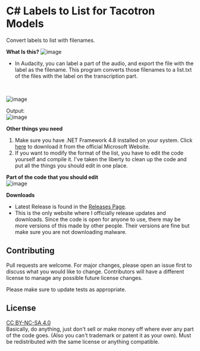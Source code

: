 # C# Labels to List for Tacotron Models

Convert labels to list with filenames. 

**What Is this?**
![image](https://user-images.githubusercontent.com/75120879/150434047-b95eed98-fb55-4da0-a1c4-f10b26aa5598.png)
- In Audacity, you can label a part of the audio, and export the file with the label as the filename. This program converts those filenames to a list.txt of the files with the label on the transcription part.

<br/>

![image](https://user-images.githubusercontent.com/75120879/150434005-dee99594-8625-4777-b7ff-854342d44150.png)

Output: <br/>
![image](https://user-images.githubusercontent.com/75120879/150434925-dc8aa6cb-5be0-4bea-a1cf-fc267c168619.png)

**Other things you need**
1. Make sure you have .NET Framework 4.8 installed on your system. Click [here](https://dotnet.microsoft.com/en-us/download/dotnet-framework/net48) to download it from  the official Microsoft Website.
2. If you want to modify the format of the list, you have to edit the code yourself and compile it. I've taken the liberty to clean up the code and put all the things you should edit in one place.

**Part of the code that you should edit**<br/>
![image](https://user-images.githubusercontent.com/75120879/150433937-5cebde13-245f-4baa-87ae-d2d7c5919e1a.png)

**Downloads**

- Latest Release is found in the [Releases Page](https://github.com/NoThrottle/CommsBot/releases).
- This is the only website where I officially release updates and downloads. Since the code is open for anyone to use, there may be more versions of this made by other people. Their versions are fine but make sure you are not downloading malware.

## Contributing
Pull requests are welcome. For major changes, please open an issue first to discuss what you would like to change. Contributors will have a different license to manage any possible future license changes.

Please make sure to update tests as appropriate.

## License
[CC BY-NC-SA 4.0](https://creativecommons.org/licenses/by-nc-sa/4.0/)<br/>
Basically, do anything, just don't sell or make money off where ever any part of the code goes. (Also you can't trademark or patent it as your own). Must be redistributed with the same license or anything compatible.

